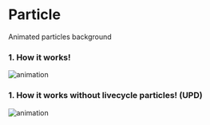 # Particle
Animated particles background
### 1. How it works!
![animation](https://github.com/therealpanda98/Particle/blob/master/Web.gif)
### 1. How it works without livecycle particles! (UPD)
![animation](https://github.com/therealpanda98/Particle/blob/master/Web1.gif)

